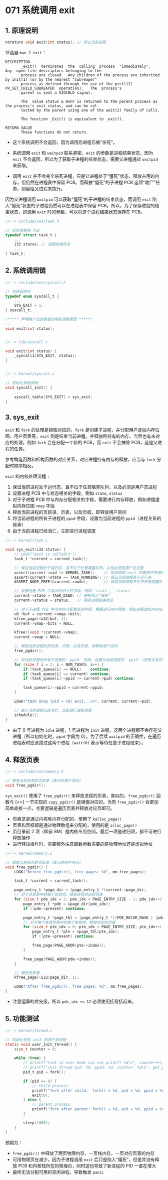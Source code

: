 # 071 系统调用 exit

## 1. 原理说明

```c
noreturn void exit(int status); // 终止当前进程
```

节选自 `man 2 exit`：

```
DESCRIPTION
       _exit()  terminates  the  calling  process  "immediately".   Any  open file descriptors belonging to the
       process are closed.  Any children of the process are inherited by init(1) (or by the nearest "subreaper"
       process as defined through the use of the prctl(2)  PR_SET_CHILD_SUBREAPER  operation).   The  process's
       parent is sent a SIGCHLD signal.

       The  value status & 0xFF is returned to the parent process as the process's exit status, and can be col‐
       lected by the parent using one of the wait(2) family of calls.

       The function _Exit() is equivalent to _exit().

RETURN VALUE
       These functions do not return.
```

- 这个系统调用不会返回，因为调用后进程已被”杀死“。

- 系统调用 `exit` 和 `waitpid` 联系紧密。`exit` 的参数是进程结束状态，因为 `exit` 不会返回，所以为了获取子进程的结束状态，需要父进程通过 `waitpid` 来获取。

- 调用 `exit` 并不会完全杀死进程，只是让进程处于“僵死”状态，释放占用的内存，但仍然在进程表中保留 PCB。而释放“僵死”的子进程 PCB 这项“收尸”任务，则留给父进程来执行。

因为父进程调用 `waitpid` 可以获取“僵死”的子进程的结束状态，而调用 `exit` 陷入“僵死”状态的子进程仍然可以在进程表中保留 PCB。所以，为了保存进程的结束状态，即调用 `exit` 时的参数，可以将这个进程结束状态保存在 PCB。

```c
//--> include/xos/task.h

// 任务控制块 TCB
typedef struct task_t {
    ...
    i32 status; // 进程结束状态
    ...
} task_t;
```

## 2. 系统调用链

```c
//--> include/xos/syscall.h

// 系统调用号
typedef enum syscall_t {
    ...
    SYS_EXIT = 1,
} syscall_t;

/***** 声明用户态封装后的系统调用原型 *****/
...
void exit(int status);


//--> lib/syscall.c

void exit(int status) {
    _syscall1(SYS_EXIT, status);
}


//--> kernel/syscall.c

// 初始化系统调用
void syscall_init() {
    ...
    syscall_table[SYS_EXIT] = sys_exit;
}
```

## 3. sys_exit

`exit` 和 `fork` 的处理是镜像对应的，`fork` 是创建子进程，并分配用户虚拟内存位图、用户页表等，`exit` 则是结束当前进程，并释放所持有的内存。当然也有未对应的处理，例如 `fork` 会在分配一个新的 PCB，而 `exit` 不会抹除 PCB，这是父进程的任务。

参考构造函数和析构函数的对应关系，对应进程持有内存的释放，应当与 `fork` 分配时顺序相反。

`exit` 的内核处理流程：

1. 保证当前进程处于运行态，且不位于任意阻塞队列，以及必须是用户态进程
2. 设置进程 PCB 中与状态相关的字段，例如 `state`, `status`
2. 对于子进程 PCB 中与内存分配相关的字段，需要进行内存释放，例如进程虚拟内存位图 `vmap` 字段
3. 释放当前进程的页目录、页表，以及页框，即释放用户空间
4. 将当前进程的所有子进程的 `ppid` 字段，设置为当前进程的 `ppid`（进程关系的继承）
5. 由于当前进程已经消亡，立即进行进程调度

```c
//--> kernel/task.c

void sys_exit(i32 status) {
    // LOGK("exit is called\n");
    task_t *current = current_task();

    // 保证当前进程处于运行态，且不位于任意阻塞队列，以及必须是用户态进程
    assert(current->uid != KERNEL_TASK);    // 保证调用 exit 的是用户态进程
    assert(current->state == TASK_RUNNING); // 保证当前进程处于运行态
    ASSERT_NODE_FREE(&current->node);       // 保证当前进程不位于任意阻塞队列

    // 设置进程 PCB 中与状态相关的字段，例如 `state`, `status`
    current->state = TASK_DIED; // 进程陷入“僵死”
    current->status = status;   // 保存进程结束状态

    // 对于子进程 PCB 中与内存分配相关的字段，需要进行内存释放，例如进程虚拟内存位图 `vmap` 字段
    u8 *buf = current->vmap->bits;
    kfree_page((u32)buf, 1);
    current->vmap->bits = NULL;

    kfree((void *)current->vmap);
    current->vmap = NULL;

    // 释放当前进程的页目录、页表，以及页框，即释放用户空间
    free_pgdir();

    // 将当前进程的所有子进程的 `ppid` 字段，设置为当前进程的 `ppid`（进程关系的继承）
    for (size_t i = 2; i < NUM_TASKS; i++) {
        if (task_queue[i] == NULL)    continue;
        if (task_queue[i] == current) continue;
        if (task_queue[i]->ppid != current->pid) continue;

        task_queue[i]->ppid = current->ppid;
    }

    LOGK("task 0x%p (pid = %d) exit...\n", current, current->pid);

    // 由于当前进程已经消亡，立即进行进程调度
    schedule();
}
```

- 由于 0 号进程为 `idle` 进程，1 号进程为 `init` 进程，这两个进程都不会存在父进程（所以初始化时，`ppid` 字段为 0）。为了后续 `waitpid` 的正确性，在遍历进程表时应该跳过这两个进程（`wait(0)` 表示等待任意子进程结束）。

## 4. 释放页表

```c
//--> include/xos/memory.h

// 释放当前任务的页目录（表示的用户空间）
void free_pgdir();
```

`sys_exit()` 使用了 `free_pgdir()` 来释放进程的页表，类似的，`free_pgdir()` 函数与 [<>] 一节实现的 `copy_pgdir()` 是镜像对应的。当然 `free_pgdir()` 会更加简单直接一点，主要逻辑是遍历页表并释放对应页即可。

- 页目录是通过内核堆内存分配的，使用了 `kalloc_page()`
- 页表和页框都是通过物理数组来分配的，使用的是 `alloc_page()`
- 页目录前 2 项（即前 8M）是内核专用空间，最后一项是递归项，都不可进行释放操作
- 进行释放操作时，需要额外注意函数参数需要的是物理地址还是虚拟地址

```c
//--> kernel/memory.c

// 释放当前任务的页目录（表示的用户空间）
void free_pgdir() {
    LOGK("Before free_pgdir(), free pages: %d", mm.free_pages);

    task_t *current = current_task();

    page_entry_t *page_dir = (page_entry_t *)current->page_dir;
    // 对于页目录中的每个有效项，释放该项对应的页表
    for (size_t pde_idx = 2; pde_idx < PAGE_ENTRY_SIZE - 1; pde_idx++) {
        page_entry_t *pde = &page_dir[pde_idx];
        if (!pde->present) continue;

        page_entry_t *page_tbl = (page_entry_t *)(PDE_RECUR_MASK | (pde_idx << 12));
        // 对于每个有效页表中的每个有效项，释放对应的页框
        for (size_t pte_idx = 0; pte_idx < PAGE_ENTRY_SIZE; pte_idx++) {
            page_entry_t *pte = &page_tbl[pte_idx];
            if (!pte->present) continue;

            free_page(PAGE_ADDR(pte->index));
        }

        free_page(PAGE_ADDR(pde->index));
    }

    // 释放页目录
    kfree_page((u32)page_dir, 1);

    LOGK("After free_pgdir(), free pages: %d", mm.free_pages);
}
```

- 注意运算的优先级，所以 `pde_idx << 12` 必须使用括号括起来。

## 5. 功能测试

```c
//--> kernel/thread.c

// 初始化任务 init 的用户态线程
static void user_init_thread() {
    size_t counter = 0;

    while (true) {
        // printf("task in user mode can use printf! %d\n", counter++);
        // printf("init thread pid: %d, ppid: %d, counter: %d\n", get_pid(), get_ppid(), counter++);
        pid_t pid = fork();

        if (pid == 0) {
            // child process
            printf("fork after child:  fork() = %d, pid = %d, ppid = %d\n", pid, get_pid(), get_ppid());
            exit(0);
        } else {
            // parent process
            printf("fork after parent: fork() = %d, pid = %d, ppid = %d\n", pid, get_pid(), get_ppid());
        }

        sleep(1000);
    }
}
```

预期为：

- `free_pgdir()` 中释放了两页物理内存，一页栈内存，一页对应页表的内存
- 可用物理页在减少，因为子进程调用 `exit` 后只是陷入“僵死”，但是并没有释放 PCB 和内核栈所在的物理页，同时这也导致了新进程的 PID 一直在增大
- 最终无法分配可用的空闲进程，导致触发 `panic`
